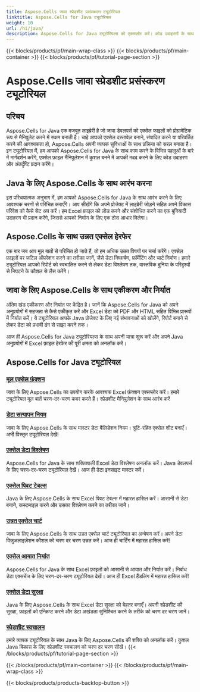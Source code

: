 ```yaml
---
title: Aspose.Cells जावा स्प्रेडशीट प्रसंस्करण ट्यूटोरियल
linktitle: Aspose.Cells for Java ट्यूटोरियल
weight: 10
url: /hi/java/
description: Aspose.Cells for Java ट्यूटोरियल्स को एक्सप्लोर करें। कोड उदाहरणों के साथ Excel फ़ाइल मैनिपुलेशन में महारत हासिल करें। आज ही अपने Java कौशल को बेहतर बनाएँ!
---
```


{{< blocks/products/pf/main-wrap-class >}}
{{< blocks/products/pf/main-container >}}
{{< blocks/products/pf/tutorial-page-section >}}

# Aspose.Cells जावा स्प्रेडशीट प्रसंस्करण ट्यूटोरियल


## परिचय

Aspose.Cells for Java एक मजबूत लाइब्रेरी है जो जावा डेवलपर्स को एक्सेल फाइलों को प्रोग्रामेटिक रूप से मैनिपुलेट करने में सक्षम बनाती है। चाहे आपको एक्सेल दस्तावेज़ बनाने, संपादित करने या परिवर्तित करने की आवश्यकता हो, Aspose.Cells अपनी व्यापक सुविधाओं के साथ प्रक्रिया को सरल बनाता है। इन ट्यूटोरियल में, हम आपको Aspose.Cells for Java के साथ काम करने के विभिन्न पहलुओं के बारे में मार्गदर्शन करेंगे, एक्सेल फ़ाइल मैनिपुलेशन में कुशल बनने में आपकी मदद करने के लिए कोड उदाहरण और अंतर्दृष्टि प्रदान करेंगे।

## Java के लिए Aspose.Cells के साथ आरंभ करना

इस परिचयात्मक अनुभाग में, हम आपको Aspose.Cells for Java के साथ आरंभ करने के लिए आवश्यक चरणों से परिचित कराएँगे। आप सीखेंगे कि अपने प्रोजेक्ट में लाइब्रेरी जोड़ने सहित अपने विकास परिवेश को कैसे सेट अप करें। हम Excel फ़ाइल को लोड करने और संशोधित करने का एक बुनियादी उदाहरण भी प्रदान करेंगे, जिससे आपको निर्माण के लिए एक ठोस आधार मिलेगा।

## Aspose.Cells के साथ उन्नत एक्सेल हेरफेर

एक बार जब आप मूल बातों से परिचित हो जाते हैं, तो हम अधिक उन्नत विषयों पर चर्चा करेंगे। एक्सेल फ़ाइलों पर जटिल ऑपरेशन करने का तरीका जानें, जैसे डेटा निष्कर्षण, फ़ॉर्मेटिंग और चार्ट निर्माण। हमारे ट्यूटोरियल आपको रिपोर्ट को स्वचालित करने से लेकर डेटा विश्लेषण तक, वास्तविक दुनिया के परिदृश्यों से निपटने के कौशल से लैस करेंगे।

## जावा के लिए Aspose.Cells के साथ एकीकरण और निर्यात

अंतिम खंड एकीकरण और निर्यात पर केंद्रित है। जानें कि Aspose.Cells for Java को अपने अनुप्रयोगों में सहजता से कैसे एकीकृत करें और Excel डेटा को PDF और HTML सहित विभिन्न प्रारूपों में निर्यात करें। ये ट्यूटोरियल आपके Java प्रोजेक्ट के लिए नई संभावनाओं को खोलेंगे, रिपोर्ट बनाने से लेकर डेटा को प्रभावी ढंग से साझा करने तक।

आज ही Aspose.Cells for Java ट्यूटोरियल्स के साथ अपनी यात्रा शुरू करें और अपने Java अनुप्रयोगों में Excel फ़ाइल हेरफेर की पूरी क्षमता को अनलॉक करें।

## Aspose.Cells for Java ट्यूटोरियल

### [मूल एक्सेल फ़ंक्शन](./basic-excel-functions/)
जावा के लिए Aspose.Cells का उपयोग करके आवश्यक Excel फ़ंक्शन एक्सप्लोर करें। हमारे ट्यूटोरियल मूल बातें चरण-दर-चरण कवर करते हैं। स्प्रेडशीट मैनिपुलेशन के साथ आरंभ करें
### [डेटा सत्यापन नियम](./data-validation-rules/)
जावा के लिए Aspose.Cells के साथ मास्टर डेटा वैलिडेशन नियम। त्रुटि-रहित एक्सेल शीट बनाएँ। अभी विस्तृत ट्यूटोरियल देखें!
### [एक्सेल डेटा विश्लेषण](./excel-data-analysis/)
Aspose.Cells for Java के साथ शक्तिशाली Excel डेटा विश्लेषण अनलॉक करें। Java डेवलपर्स के लिए चरण-दर-चरण ट्यूटोरियल देखें। आज ही डेटा इनसाइट मास्टर करें। 
### [एक्सेल पिवट टेबल्स](./excel-pivot-tables/)
Java के लिए Aspose.Cells के साथ Excel पिवट टेबल्स में महारत हासिल करें। आसानी से डेटा बनाने, कस्टमाइज़ करने और उसका विश्लेषण करने का तरीका जानें।
### [उन्नत एक्सेल चार्ट](./advanced-excel-charts/)
जावा के लिए Aspose.Cells के साथ उन्नत एक्सेल चार्ट ट्यूटोरियल का अन्वेषण करें। अपने डेटा विज़ुअलाइज़ेशन कौशल को चरण दर चरण उन्नत करें। आज ही चार्टिंग में महारत हासिल करें!
### [एक्सेल आयात निर्यात](./excel-import-export/)
Aspose.Cells for Java के साथ Excel फ़ाइलों को आसानी से आयात और निर्यात करें। निर्बाध डेटा एक्सचेंज के लिए चरण-दर-चरण ट्यूटोरियल देखें। आज ही Excel हैंडलिंग में महारत हासिल करें!
### [एक्सेल डेटा सुरक्षा](./excel-data-security/)
Java के लिए Aspose.Cells के साथ Excel डेटा सुरक्षा को बेहतर बनाएँ। अपनी स्प्रेडशीट की सुरक्षा, फ़ाइलों को एन्क्रिप्ट करने और डेटा अखंडता सुनिश्चित करने के तरीके को चरण दर चरण जानें।
### [स्प्रेडशीट स्वचालन](./spreadsheet-automation/)
हमारे व्यापक ट्यूटोरियल के साथ Java के लिए Aspose.Cells की शक्ति को अनलॉक करें। कुशल Java विकास के लिए स्प्रेडशीट स्वचालन को चरण दर चरण सीखें।
{{< /blocks/products/pf/tutorial-page-section >}}

{{< /blocks/products/pf/main-container >}}
{{< /blocks/products/pf/main-wrap-class >}}

{{< blocks/products/products-backtop-button >}}
